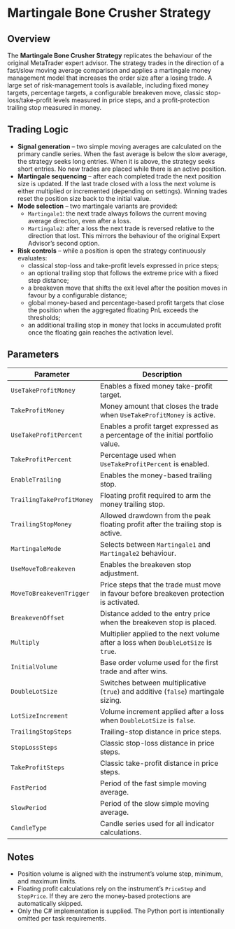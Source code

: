 # Martingale Bone Crusher Strategy

## Overview

The **Martingale Bone Crusher Strategy** replicates the behaviour of the original MetaTrader expert advisor. The strategy trades in the direction of a fast/slow moving average comparison and applies a martingale money management model that increases the order size after a losing trade. A large set of risk-management tools is available, including fixed money targets, percentage targets, a configurable breakeven move, classic stop-loss/take-profit levels measured in price steps, and a profit-protection trailing stop measured in money.

## Trading Logic

- **Signal generation** – two simple moving averages are calculated on the primary candle series. When the fast average is below the slow average, the strategy seeks long entries. When it is above, the strategy seeks short entries. No new trades are placed while there is an active position.
- **Martingale sequencing** – after each completed trade the next position size is updated. If the last trade closed with a loss the next volume is either multiplied or incremented (depending on settings). Winning trades reset the position size back to the initial value.
- **Mode selection** – two martingale variants are provided:
  - `Martingale1`: the next trade always follows the current moving average direction, even after a loss.
  - `Martingale2`: after a loss the next trade is reversed relative to the direction that lost. This mirrors the behaviour of the original Expert Advisor’s second option.
- **Risk controls** – while a position is open the strategy continuously evaluates:
  - classical stop-loss and take-profit levels expressed in price steps;
  - an optional trailing stop that follows the extreme price with a fixed step distance;
  - a breakeven move that shifts the exit level after the position moves in favour by a configurable distance;
  - global money-based and percentage-based profit targets that close the position when the aggregated floating PnL exceeds the thresholds;
  - an additional trailing stop in money that locks in accumulated profit once the floating gain reaches the activation level.

## Parameters

| Parameter | Description |
|-----------|-------------|
| `UseTakeProfitMoney` | Enables a fixed money take-profit target.
| `TakeProfitMoney` | Money amount that closes the trade when `UseTakeProfitMoney` is active.
| `UseTakeProfitPercent` | Enables a profit target expressed as a percentage of the initial portfolio value.
| `TakeProfitPercent` | Percentage used when `UseTakeProfitPercent` is enabled.
| `EnableTrailing` | Enables the money-based trailing stop.
| `TrailingTakeProfitMoney` | Floating profit required to arm the money trailing stop.
| `TrailingStopMoney` | Allowed drawdown from the peak floating profit after the trailing stop is active.
| `MartingaleMode` | Selects between `Martingale1` and `Martingale2` behaviour.
| `UseMoveToBreakeven` | Enables the breakeven stop adjustment.
| `MoveToBreakevenTrigger` | Price steps that the trade must move in favour before breakeven protection is activated.
| `BreakevenOffset` | Distance added to the entry price when the breakeven stop is placed.
| `Multiply` | Multiplier applied to the next volume after a loss when `DoubleLotSize` is `true`.
| `InitialVolume` | Base order volume used for the first trade and after wins.
| `DoubleLotSize` | Switches between multiplicative (`true`) and additive (`false`) martingale sizing.
| `LotSizeIncrement` | Volume increment applied after a loss when `DoubleLotSize` is `false`.
| `TrailingStopSteps` | Trailing-stop distance in price steps.
| `StopLossSteps` | Classic stop-loss distance in price steps.
| `TakeProfitSteps` | Classic take-profit distance in price steps.
| `FastPeriod` | Period of the fast simple moving average.
| `SlowPeriod` | Period of the slow simple moving average.
| `CandleType` | Candle series used for all indicator calculations.

## Notes

- Position volume is aligned with the instrument’s volume step, minimum, and maximum limits.
- Floating profit calculations rely on the instrument’s `PriceStep` and `StepPrice`. If they are zero the money-based protections are automatically skipped.
- Only the C# implementation is supplied. The Python port is intentionally omitted per task requirements.
